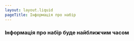 ```yaml
---
layout: layout.liquid
pageTitle: Інформація про набір
---
```

<div class="content-container">
    <h3> Інформація про набір буде найближчим часом</h3>
</div>
